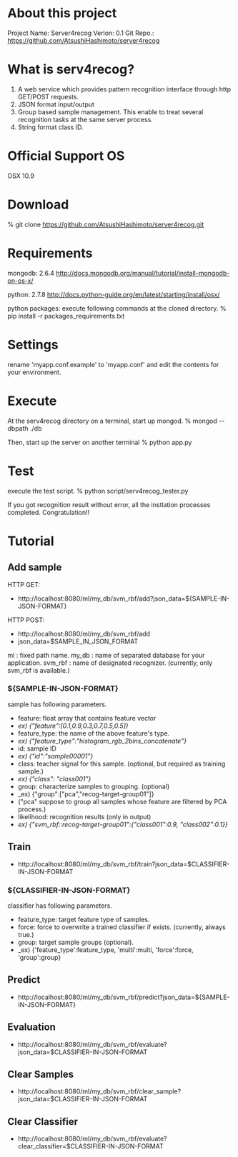 # About this project
Project Name: Server4recog
Verion:	      0.1
Git Repo.:    https://github.com/AtsushiHashimoto/server4recog

# What is serv4recog?
1. A web service which provides pattern recognition interface through http GET/POST requests.
2. JSON format input/output
3. Group based sample management. This enable to treat several recognition tasks at the same server process.
4. String format class ID.

# Official Support OS
OSX 10.9

# Download
% git clone https://github.com/AtsushiHashimoto/server4recog.git

# Requirements
mongodb:			2.6.4
http://docs.mongodb.org/manual/tutorial/install-mongodb-on-os-x/

python:       2.7.8
http://docs.python-guide.org/en/latest/starting/install/osx/

python packages: execute following commands at the cloned directory.
% pip install -r packages_requirements.txt

# Settings
rename 'myapp.conf.example' to 'myapp.conf' and edit the contents for your environment.

# Execute
At the serv4recog directory on a terminal, start up mongod.
% mongod --dbpath ./db

Then, start up the server on another terminal
% python app.py

# Test
execute the test script.
% python script/serv4recog_tester.py

If you got recognition result without error, all the instlation processes completed.
Congratulation!!

# Tutorial

## Add sample
HTTP GET:

- http://localhost:8080/ml/my_db/svm_rbf/add?json_data=${SAMPLE-IN-JSON-FORMAT}

HTTP POST:
 
- http://localhost:8080/ml/my_db/svm_rbf/add
- json_data=$SAMPLE_IN_JSON_FORMAT

ml      : fixed path name.
my_db   : name of separated database for your application.
svm_rbf : name of designated recognizer. (currently, only svm_rbf is available.)

### ${SAMPLE-IN-JSON-FORMAT}
sample has following parameters.

- feature: float array that contains feature vector
 - _ex) {"feature":[0.1,0.9,0.3,0.7,0.5,0.5]}_
- feature_type: the name of the above feature's type.
 - _ex) {"feature_type":"histogram_rgb_2bins_concatenate"}_
- id: sample ID
 - _ex) {"id":"sample00001"}_
- class: teacher signal for this sample. (optional, but required as training sample.)
 - _ex) {"class": "class001"}_
- group: characterize samples to grouping. (optional)
 - _ex) {"group":["pca","recog-target-group01"]}
 - ("pca" suppose to group all samples whose feature are filtered by PCA process.)
- likelihood: recognition results (only in output)
 - _ex) {"svm_rbf::recog-target-group01":{"class001":0.9, "class002":0.1}}_

## Train
- http://localhost:8080/ml/my_db/svm_rbf/train?json_data=$CLASSIFIER-IN-JSON-FORMAT

### ${CLASSIFIER-IN-JSON-FORMAT}
classifier has following parameters.
- feature_type: target feature type of samples.
- force: force to overwrite a trained classifier if exists. (currently, always true.)
- group: target sample groups (optional).
 - _ex) {'feature_type':feature_type, 'multi':multi, 'force':force, 'group':group}

## Predict
- http://localhost:8080/ml/my_db/svm_rbf/predict?json_data=${SAMPLE-IN-JSON-FORMAT}

## Evaluation
- http://localhost:8080/ml/my_db/svm_rbf/evaluate?json_data=$CLASSIFIER-IN-JSON-FORMAT

## Clear Samples
- http://localhost:8080/ml/my_db/svm_rbf/clear_sample?json_data=$CLASSIFIER-IN-JSON-FORMAT

## Clear Classifier
- http://localhost:8080/ml/my_db/svm_rbf/evaluate?clear_classifier=$CLASSIFIER-IN-JSON-FORMAT



